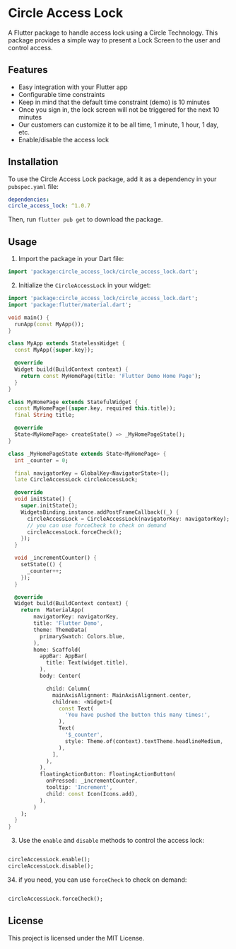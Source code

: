 # Circle Access Lock

A Flutter package to handle access lock using a Circle Technology. This package provides a simple way to present a Lock Screen to the user and control access.

## Features

- Easy integration with your Flutter app
- Configurable time constraints
- Keep in mind that the default time constraint (demo) is 10 minutes
- Once you sign in, the lock screen will not be triggered for the next 10 minutes
- Our customers can customize it to be all time, 1 minute, 1 hour, 1 day, etc.
- Enable/disable the access lock

## Installation

To use the Circle Access Lock package, add it as a dependency in your `pubspec.yaml` file:

```yaml
dependencies:
circle_access_lock: ^1.0.7
```

Then, run `flutter pub get` to download the package.

## Usage

1. Import the package in your Dart file:

```dart
import 'package:circle_access_lock/circle_access_lock.dart';
```

2. Initialize the `CircleAccessLock` in your widget:

```dart
import 'package:circle_access_lock/circle_access_lock.dart';
import 'package:flutter/material.dart';

void main() {
  runApp(const MyApp());
}

class MyApp extends StatelessWidget {
  const MyApp({super.key});

  @override
  Widget build(BuildContext context) {
    return const MyHomePage(title: 'Flutter Demo Home Page');
  }
}

class MyHomePage extends StatefulWidget {
  const MyHomePage({super.key, required this.title});
  final String title;

  @override
  State<MyHomePage> createState() => _MyHomePageState();
}

class _MyHomePageState extends State<MyHomePage> {
  int _counter = 0;

  final navigatorKey = GlobalKey<NavigatorState>();
  late CircleAccessLock circleAccessLock;

  @override
  void initState() {
    super.initState();
    WidgetsBinding.instance.addPostFrameCallback((_) {
      circleAccessLock = CircleAccessLock(navigatorKey: navigatorKey);
      // you can use forceCheck to check on demand
      circleAccessLock.forceCheck();
    });
  }

  void _incrementCounter() {
    setState(() {
      _counter++;
    });
  }

  @override
  Widget build(BuildContext context) {
    return  MaterialApp(
        navigatorKey: navigatorKey,
        title: 'Flutter Demo',
        theme: ThemeData(
          primarySwatch: Colors.blue,
        ),
        home: Scaffold(
          appBar: AppBar(
            title: Text(widget.title),
          ),
          body: Center(

            child: Column(
              mainAxisAlignment: MainAxisAlignment.center,
              children: <Widget>[
                const Text(
                  'You have pushed the button this many times:',
                ),
                Text(
                  '$_counter',
                  style: Theme.of(context).textTheme.headlineMedium,
                ),
              ],
            ),
          ),
          floatingActionButton: FloatingActionButton(
            onPressed: _incrementCounter,
            tooltip: 'Increment',
            child: const Icon(Icons.add),
          ),
        )
    );
  }
}

```

3. Use the `enable` and `disable` methods to control the access lock:

```dart

circleAccessLock.enable();
circleAccessLock.disable();

```


34. if you need, you can use `forceCheck` to check on demand:

```dart

circleAccessLock.forceCheck();

```

## License

This project is licensed under the MIT License.
